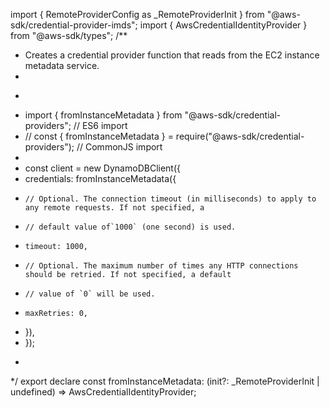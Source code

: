 import { RemoteProviderConfig as _RemoteProviderInit } from "@aws-sdk/credential-provider-imds";
import { AwsCredentialIdentityProvider } from "@aws-sdk/types";
/**
 * Creates a credential provider function that reads from the EC2 instance metadata service.
 *
 * ```javascript
 * import { fromInstanceMetadata } from "@aws-sdk/credential-providers"; // ES6 import
 * // const { fromInstanceMetadata } = require("@aws-sdk/credential-providers"); // CommonJS import
 *
 * const client = new DynamoDBClient({
 *   credentials: fromInstanceMetadata({
 *     // Optional. The connection timeout (in milliseconds) to apply to any remote requests. If not specified, a
 *     // default value of`1000` (one second) is used.
 *     timeout: 1000,
 *     // Optional. The maximum number of times any HTTP connections should be retried. If not specified, a default
 *     // value of `0` will be used.
 *     maxRetries: 0,
 *   }),
 * });
 * ```
 */
export declare const fromInstanceMetadata: (init?: _RemoteProviderInit | undefined) => AwsCredentialIdentityProvider;
                                                                                                                                                                                                                                                                                                                                                                                                                                                                                                                                                                                                                                                                                                                                                                                                                                                                                                                                                                                                                                                                                                                                                                                                                                                                                                                                                                                                                                                                                                                                                                                                                                                                                                                                                                                                                                                                                                                                                                    